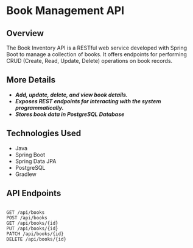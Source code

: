 # Book Management API

## Overview
The Book Inventory API is a RESTful web service developed with Spring Boot to manage a collection of books. It offers endpoints for performing CRUD (Create, Read, Update, Delete) operations on book records.

## More Details
- ***Add, update, delete, and view book details.***
- ***Exposes REST endpoints for interacting with the system programmatically.***
- ***Stores book data in PostgreSQL Database***

## Technologies Used
- Java
- Spring Boot
- Spring Data JPA
- PostgreSQL
- Gradlew

## API Endpoints
``` 

GET /api/books
POST /api/books
GET /api/books/{id}
PUT /api/books/{id}
PATCH /api/books/{id}
DELETE /api/books/{id}

```